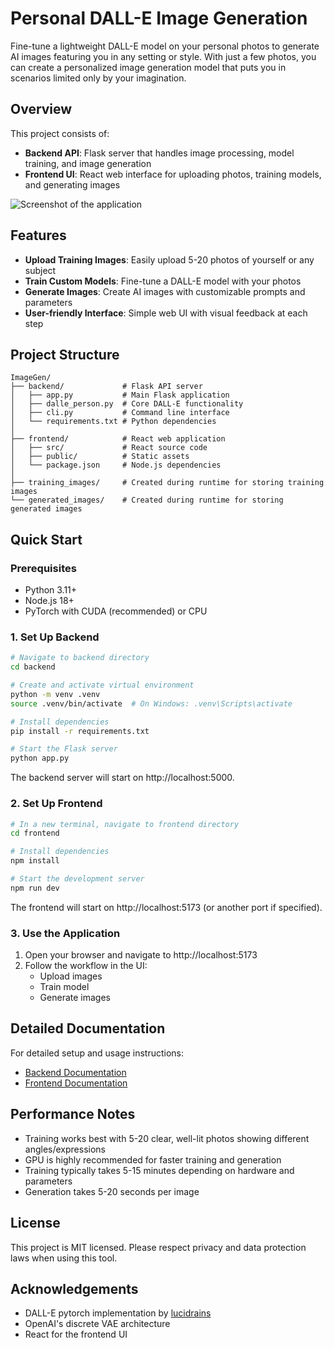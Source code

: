 # Personal DALL-E Image Generation

Fine-tune a lightweight DALL-E model on your personal photos to generate AI images featuring you in any setting or style. With just a few photos, you can create a personalized image generation model that puts you in scenarios limited only by your imagination.

## Overview

This project consists of:
- **Backend API**: Flask server that handles image processing, model training, and image generation
- **Frontend UI**: React web interface for uploading photos, training models, and generating images

![Screenshot of the application](.github/screenshot.png)

## Features

- **Upload Training Images**: Easily upload 5-20 photos of yourself or any subject
- **Train Custom Models**: Fine-tune a DALL-E model with your photos
- **Generate Images**: Create AI images with customizable prompts and parameters
- **User-friendly Interface**: Simple web UI with visual feedback at each step

## Project Structure

```
ImageGen/
├── backend/             # Flask API server
│   ├── app.py           # Main Flask application
│   ├── dalle_person.py  # Core DALL-E functionality
│   ├── cli.py           # Command line interface
│   └── requirements.txt # Python dependencies
│
├── frontend/            # React web application
│   ├── src/             # React source code
│   ├── public/          # Static assets
│   └── package.json     # Node.js dependencies
│
├── training_images/     # Created during runtime for storing training images
└── generated_images/    # Created during runtime for storing generated images
```

## Quick Start

### Prerequisites

- Python 3.11+
- Node.js 18+
- PyTorch with CUDA (recommended) or CPU

### 1. Set Up Backend

```bash
# Navigate to backend directory
cd backend

# Create and activate virtual environment
python -m venv .venv
source .venv/bin/activate  # On Windows: .venv\Scripts\activate

# Install dependencies
pip install -r requirements.txt

# Start the Flask server
python app.py
```

The backend server will start on http://localhost:5000.

### 2. Set Up Frontend

```bash
# In a new terminal, navigate to frontend directory
cd frontend

# Install dependencies
npm install

# Start the development server
npm run dev
```

The frontend will start on http://localhost:5173 (or another port if specified).

### 3. Use the Application

1. Open your browser and navigate to http://localhost:5173
2. Follow the workflow in the UI:
   - Upload images
   - Train model
   - Generate images

## Detailed Documentation

For detailed setup and usage instructions:
- [Backend Documentation](backend/README.md)
- [Frontend Documentation](frontend/README.md)

## Performance Notes

- Training works best with 5-20 clear, well-lit photos showing different angles/expressions
- GPU is highly recommended for faster training and generation
- Training typically takes 5-15 minutes depending on hardware and parameters
- Generation takes 5-20 seconds per image

## License

This project is MIT licensed. Please respect privacy and data protection laws when using this tool.

## Acknowledgements

- DALL-E pytorch implementation by [lucidrains](https://github.com/lucidrains/DALLE-pytorch)
- OpenAI's discrete VAE architecture
- React for the frontend UI 